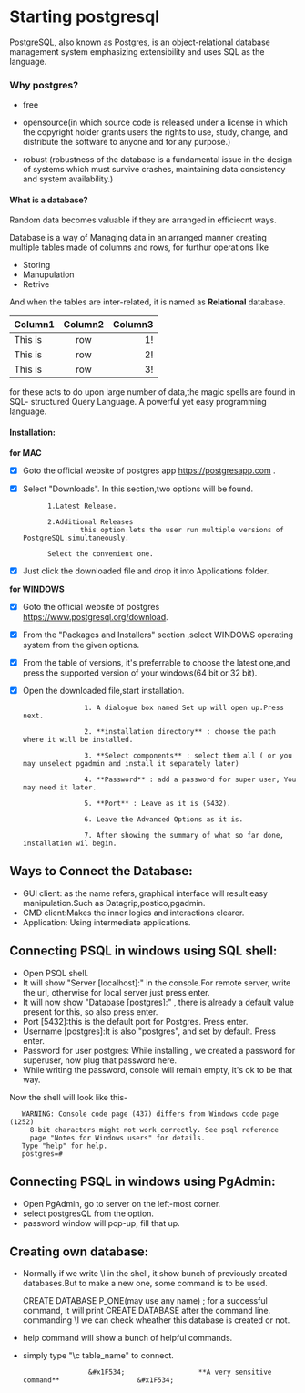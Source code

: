 # Starting postgresql
 PostgreSQL, also known as Postgres, is an object-relational database management system emphasizing extensibility and uses SQL as the language.
 
### Why postgres? 
 
 * free
 
 * opensource(in which source code is released under a license in which the copyright holder grants users the rights to use, study, change, and distribute the software to anyone and for any purpose.)
 
 * robust (robustness of the database is a fundamental issue in the design of systems which must survive crashes, maintaining data consistency and system availability.)


#### What is a database?

Random data becomes valuable if they are arranged in efficiecnt ways.


Database is a way of Managing data in an arranged manner creating multiple tables made of columns and rows, for furthur operations like 

* Storing 
* Manupulation
* Retrive

And when the tables are inter-related, it is named as **Relational** database.


| Column1       |   Column2     |Column3  |
| ------------- |:-------------:| -----:  |
| This is       | row           | 1!      |
| This is       | row           | 2!      |
| This is       | row           | 3!      |


for these acts to do upon large number of data,the magic spells are found in SQL- structured Query Language. A powerful yet easy programming language.

#### Installation: 

**for MAC**

- [x] Goto the official website of postgres app https://postgresapp.com .
- [x] Select "Downloads".
           In this section,two options will be found.

            1.Latest Release.

            2.Additional Releases
                    this option lets the user run multiple versions of PostgreSQL simultaneously.

            Select the convenient one.
        
- [x] Just click the downloaded file and drop it into Applications folder.


**for WINDOWS**

- [x] Goto the official website of postgres  https://www.postgresql.org/download.

- [x] From the "Packages and Installers" section ,select WINDOWS operating system from the given options.

- [x] From the table of versions, it's preferrable to choose the latest one,and press the supported version of your   windows(64 bit or 32 bit).

- [x] Open the downloaded file,start installation.
                     
                     1. A dialogue box named Set up will open up.Press next.

                     2. **installation directory** : choose the path where it will be installed.

                     3. **Select components** : select them all ( or you may unselect pgadmin and install it separately later)

                     4. **Password** : add a password for super user, You may need it later.

                     5. **Port** : Leave as it is (5432).

                     6. Leave the Advanced Options as it is.

                     7. After showing the summary of what so far done, installation wil begin. 



## Ways to Connect the Database:

* GUI client: as the name refers, graphical interface will result easy manipulation.Such as Datagrip,postico,pgadmin.
* CMD client:Makes the inner logics and interactions clearer. 
* Application: Using intermediate applications.

## Connecting PSQL in windows using SQL shell:

* Open PSQL shell.
* It will show "Server [localhost]:" in the console.For remote server, write the url, otherwise for local server just press enter.
* It will now show "Database [postgres]:" , there is already a default value present for this, so also press enter.
* Port [5432]:this is the default port for Postgres. Press enter.
* Username [postgres]:It is also "postgres", and set by default. Press enter.
* Password for user postgres: While installing , we created a password for superuser, now plug that password here.
* While writing the password, console will remain empty, it's ok to be that way.

Now the shell will look like this-

       WARNING: Console code page (437) differs from Windows code page (1252)
         8-bit characters might not work correctly. See psql reference
         page "Notes for Windows users" for details.
       Type "help" for help.
       postgres=#



## Connecting PSQL in windows using PgAdmin:

* Open PgAdmin, go to server on the left-most corner.
* select postgresQL from the option.
* password window will pop-up, fill that up.

##  Creating own database:

* Normally if we write \l in the shell, it show bunch of previously created databases.But to make a new one, some command is to be used. 

  CREATE DATABASE P_ONE(may use any name) ;
  for a successful command, it will print CREATE DATABASE after the command line.
  commanding \l we can check wheather this database is created or not.

* help command will show a bunch of helpful commands.
* simply type "\c table_name" to connect.


                      &#x1F534;                  **A very sensitive command**                   &#x1F534;












